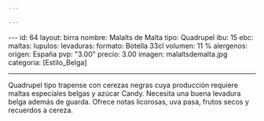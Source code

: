 ```yaml
---

---
```

\--- id: 64 layout: birra nombre: Malalts de Malta tipo:  Quadrupel ibu: 15 ebc: maltas: lupulos: levaduras: formato: Botella 33cl volumen:  11 % alergenos: origen: España pvp: "3.00" precio: 3.00 imagen: malaltsdemalta.jpg categoria: \[Estilo_Belga\]

***

Quadrupel tipo trapense con cerezas negras cuya producción requiere maltas especiales belgas y azúcar Candy. Necesita una buena levadura belga además de guarda. Ofrece notas licorosas, uva pasa, frutos secos y recuerdos a cereza.